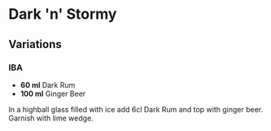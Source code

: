 # Dark 'n' Stormy

## Variations

### IBA

* **60 ml** Dark Rum
* **100 ml** Ginger Beer

In a highball glass filled with ice add 6cl Dark Rum and top with ginger beer. Garnish with lime wedge.
